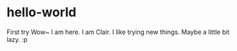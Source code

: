 # hello-world
First try
Wow~ I am here. I am Clair. I like trying new things. Maybe a little bit lazy. :p

